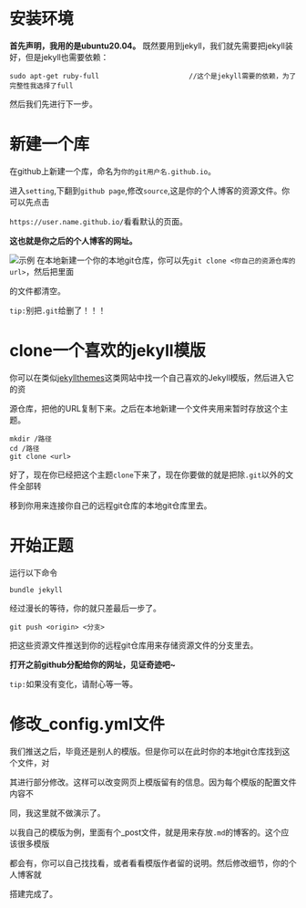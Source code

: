 
# 安装环境
**首先声明，我用的是ubuntu20.04。**
既然要用到jekyll，我们就先需要把jekyll装好，但是jekyll也需要依赖：
```
sudo apt-get ruby-full						//这个是jekyll需要的依赖，为了完整性我选择了full
```
然后我们先进行下一步。
# 新建一个库
在github上新建一个库，命名为`你的git用户名.github.io`。

进入`setting`,下翻到`github page`,修改`source`,这是你的个人博客的资源文件。你可以先点击

`https://user.name.github.io/`看看默认的页面。

**这也就是你之后的个人博客的网址。**

![示例](https://img-blog.csdnimg.cn/2020120522150425.png?x-oss-process=image/watermark,type_ZmFuZ3poZW5naGVpdGk,shadow_10,text_aHR0cHM6Ly9ibG9nLmNzZG4ubmV0L3dlaXhpbl81Mjc5NjI3Mg==,size_16,color_FFFFFF,t_70#pic_center)
在本地新建一个你的本地git仓库，你可以先`git clone <你自己的资源仓库的url>`，然后把里面

的文件都清空。

`tip:`别把`.git`给删了！！！
# clone一个喜欢的jekyll模版
你可以在类似[jekyllthemes](jekyllthemes.org)这类网站中找一个自己喜欢的Jekyll模版，然后进入它的资

源仓库，把他的URL复制下来。之后在本地新建一个文件夹用来暂时存放这个主题。
```
mkdir /路径
cd /路径
git clone <url>
```
好了，现在你已经把这个主题`clone`下来了，现在你要做的就是把除`.git`以外的文件全部转

移到你用来连接你自己的远程git仓库的本地git仓库里去。
# 开始正题
运行以下命令
```
bundle jekyll
```
经过漫长的等待，你的就只差最后一步了。
```
git push <origin> <分支>
```
把这些资源文件推送到你的远程git仓库用来存储资源文件的分支里去。

**打开之前github分配给你的网址，见证奇迹吧~**

`tip:`如果没有变化，请耐心等一等。
# 修改_config.yml文件
我们推送之后，毕竟还是别人的模版。但是你可以在此时你的本地git仓库找到这个文件，对

其进行部分修改。这样可以改变网页上模版留有的信息。因为每个模版的配置文件内容不

同，我这里就不做演示了。

以我自己的模版为例，里面有个_post文件，就是用来存放`.md`的博客的。这个应该很多模版

都会有，你可以自己找找看，或者看看模版作者留的说明。然后修改细节，你的个人博客就

搭建完成了。

